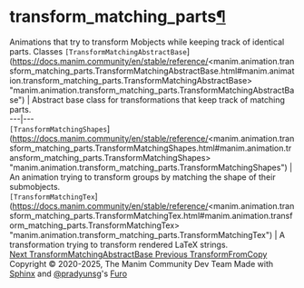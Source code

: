 # transform_matching_parts[¶](https://docs.manim.community/en/stable/reference/<#module-manim.animation.transform_matching_parts> "Link to this heading")
Animations that try to transform Mobjects while keeping track of identical parts.
Classes
`[TransformMatchingAbstractBase`](https://docs.manim.community/en/stable/reference/<manim.animation.transform_matching_parts.TransformMatchingAbstractBase.html#manim.animation.transform_matching_parts.TransformMatchingAbstractBase> "manim.animation.transform_matching_parts.TransformMatchingAbstractBase") | Abstract base class for transformations that keep track of matching parts.  
---|---  
`[TransformMatchingShapes`](https://docs.manim.community/en/stable/reference/<manim.animation.transform_matching_parts.TransformMatchingShapes.html#manim.animation.transform_matching_parts.TransformMatchingShapes> "manim.animation.transform_matching_parts.TransformMatchingShapes") | An animation trying to transform groups by matching the shape of their submobjects.  
`[TransformMatchingTex`](https://docs.manim.community/en/stable/reference/<manim.animation.transform_matching_parts.TransformMatchingTex.html#manim.animation.transform_matching_parts.TransformMatchingTex> "manim.animation.transform_matching_parts.TransformMatchingTex") | A transformation trying to transform rendered LaTeX strings.  
[ Next TransformMatchingAbstractBase ](https://docs.manim.community/en/stable/reference/<manim.animation.transform_matching_parts.TransformMatchingAbstractBase.html>) [ Previous TransformFromCopy ](https://docs.manim.community/en/stable/reference/<manim.animation.transform.TransformFromCopy.html>)
Copyright © 2020-2025, The Manim Community Dev Team 
Made with [Sphinx](https://docs.manim.community/en/stable/reference/<https:/www.sphinx-doc.org/>) and [@pradyunsg](https://docs.manim.community/en/stable/reference/<https:/pradyunsg.me>)'s [Furo](https://docs.manim.community/en/stable/reference/<https:/github.com/pradyunsg/furo>)
